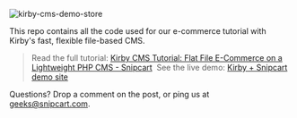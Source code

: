 ![kirby-cms-demo-store](https://snipcart.com/media/10168/kirby-cms-demo-store.png)

This repo contains all the code used for our e-commerce tutorial with Kirby's fast, flexible file-based CMS.

> Read the full tutorial: [Kirby CMS Tutorial: Flat File E-Commerce on a Lightweight PHP CMS - Snipcart](https://snipcart.com/blog/flat-file-cms-php-kirby-tutorial)
> See the live demo: [Kirby + Snipcart demo site](https://kirby-snipcart.herokuapp.com/)

Questions? Drop a comment on the post, or ping us at geeks@snipcart.com.
